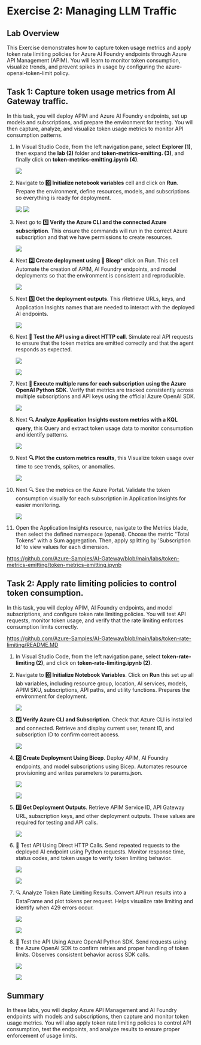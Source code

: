 # Exercise 2: Managing LLM Traffic

## Lab Overview

This Exercise demonstrates how to capture token usage metrics and apply token rate limiting policies for Azure AI Foundry endpoints through Azure API Management (APIM). You will learn to monitor token consumption, visualize trends, and prevent spikes in usage by configuring the azure-openai-token-limit policy.

## Task 1: Capture token usage metrics from AI Gateway traffic. 

In this task, you will deploy APIM and Azure AI Foundry endpoints, set up models and subscriptions, and prepare the environment for testing. You will then capture, analyze, and visualize token usage metrics to monitor API consumption patterns.

1. In Visual Studio Code, from the left navigation pane, select **Explorer (1)**, then expand the **lab (2)** folder and **token-metrics-emitting. (3)**, and finally click on **token-metrics-emitting.ipynb (4)**.

     ![](./media/API-gateway-image22.png)
   
1. Navigate to **0️⃣ Initialize notebook variables** cell and click on **Run**. Prepare the environment, define resources, models, and subscriptions so everything is ready for deployment.

   ![](./media/API-gateway-image23.png)
   ![](./media/API-gateway-image24.png)

2. Next go to **1️⃣ Verify the Azure CLI and the connected Azure subscription**. This ensure the commands will run in the correct Azure subscription and that we have permissions to create resources.

   ![](./media/API-gateway-image26.png)
   
3. Next **2️⃣ Create deployment using 🦾 Bicep*** click on Run. This cell Automate the creation of APIM, AI Foundry endpoints, and model deployments so that the environment is consistent and reproducible.

   ![](./media/API-gateway-image27.png)

4. Next **3️⃣ Get the deployment outputs**. This rRetrieve URLs, keys, and Application Insights names that are needed to interact with the deployed AI endpoints.

   ![](./media/API-gateway-image28.png)
   
5. Next **🧪 Test the API using a direct HTTP call**. Simulate real API requests to ensure that the token metrics are emitted correctly and that the agent responds as expected.

   ![](./media/API-gateway-image29.png)

   ![](./media/API-gateway-image30.png)

6. Next **🧪 Execute multiple runs for each subscription using the Azure OpenAI Python SDK**. Verify that metrics are tracked consistently across multiple subscriptions and API keys using the official Azure OpenAI SDK.

   ![](./media/API-gateway-image31.png)

7. Next **🔍 Analyze Application Insights custom metrics with a KQL query**, this Query and extract token usage data to monitor consumption and identify patterns.

    ![](./media/API-gateway-image32.png)

8. Next **🔍 Plot the custom metrics results**, this Visualize token usage over time to see trends, spikes, or anomalies.

    ![](./media/API-gateway-image33.png)

9. Next 🔍 See the metrics on the Azure Portal. Validate the token consumption visually for each subscription in Application Insights for easier monitoring.
    
    ![](./media/API-gateway-image34.png)
  
10. Open the Application Insights resource, navigate to the Metrics blade, then select the defined namespace (openai). Choose the metric "Total Tokens" with a Sum aggregation. Then, apply splitting by 'Subscription Id' to view values for each dimension.


https://github.com/Azure-Samples/AI-Gateway/blob/main/labs/token-metrics-emitting/token-metrics-emitting.ipynb

## Task 2: Apply rate limiting policies to control token consumption. 

In this task, you will deploy APIM, AI Foundry endpoints, and model subscriptions, and configure token rate limiting policies. You will test API requests, monitor token usage, and verify that the rate limiting enforces consumption limits correctly.

https://github.com/Azure-Samples/AI-Gateway/blob/main/labs/token-rate-limiting/README.MD

1. In Visual Studio Code, from the left navigation pane, select **token-rate-limiting (2)**, and click on **token-rate-limiting.ipynb (2)**.

1. Navigate to **0️⃣ Initialize Notebook Variables**. Click on **Run** this set up all lab variables, including resource group, location, AI services, models, APIM SKU, subscriptions, API paths, and utility functions. Prepares the environment for deployment.

   ![](./media/API-gateway-image36.png)
   
1. **1️⃣ Verify Azure CLI and Subscription**. Check that Azure CLI is installed and connected. Retrieve and display current user, tenant ID, and subscription ID to confirm correct access.
   
   ![](./media/API-gateway-image37.png)

2. **2️⃣ Create Deployment Using Bicep**. Deploy APIM, AI Foundry endpoints, and model subscriptions using Bicep. Automates resource provisioning and writes parameters to params.json.

   ![](./media/API-gateway-image38.png)

   ![](./media/API-gateway-image39.png)

3. **3️⃣ Get Deployment Outputs**. Retrieve APIM Service ID, API Gateway URL, subscription keys, and other deployment outputs. These values are required for testing and API calls.
  
   ![](./media/API-gateway-image40.png)

4. 🧪 Test API Using Direct HTTP Calls. Send repeated requests to the deployed AI endpoint using Python requests. Monitor response time, status codes, and token usage to verify token limiting behavior.

   ![](./media/API-gateway-image41.png)

   ![](./media/API-gateway-image42.png)

5. 🔍 Analyze Token Rate Limiting Results. Convert API run results into a DataFrame and plot tokens per request. Helps visualize rate limiting and identify when 429 errors occur.

   ![](./media/API-gateway-image43.png)

   ![](./media/API-gateway-image44.png)

6. 🧪 Test the API Using Azure OpenAI Python SDK. Send requests using the Azure OpenAI SDK to confirm retries and proper handling of token limits. Observes consistent behavior across SDK calls.

   ![](./media/API-gateway-image45.png)

   ![](./media/API-gateway-image46.png)

## Summary

In these labs, you will deploy Azure API Management and AI Foundry endpoints with models and subscriptions, then capture and monitor token usage metrics. You will also apply token rate limiting policies to control API consumption, test the endpoints, and analyze results to ensure proper enforcement of usage limits.
